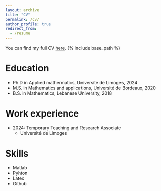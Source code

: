 ```yaml
---
layout: archive
title: "CV"
permalink: /cv/
author_profile: true
redirect_from:
  - /resume
---
```

You can find my full CV [here]([https://your-online-cv-link.com](https://drive.google.com/file/d/1s4jg-f7KhLtcneif5v7vgR3PSJQZjSuO/view?usp=sharing)).
{% include base_path %}

Education
======
* Ph.D in Applied mathermatics, Université de Limoges, 2024
* M.S. in Mathematics and applications, Université de Bordeaux, 2020
* B.S. in Mathematics, Lebanese University, 2018

Work experience
======
* 2024: Temporary Teaching and Research Associate
  * Université de Limoges

Skills
======
* Matlab
* Pyhton
* Latex
* Github


